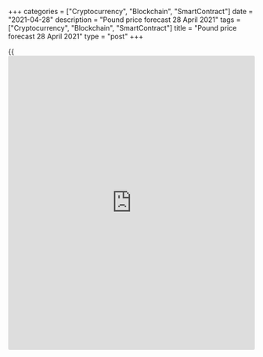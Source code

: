 +++
categories = ["Cryptocurrency", "Blockchain", "SmartContract"]
date = "2021-04-28"
description = "Pound price forecast 28 April 2021"
tags = ["Cryptocurrency", "Blockchain", "SmartContract"]
title = "Pound price forecast 28 April 2021"
type = "post"
+++

{{<iframe id="large-banner" src="https://www.bounty.group/#slide=22.0" width="100%" height="600" scrolling="no" style="border: 0px solid rgb(216, 221, 230); border-radius: 3px;">}}

2021-04-28

2021-04-28

Pound is into asking questions. Forecast as of 28.04.2021Dmitri
Demidenko

[GBPUSD][1] bulls are in no hurry to benefit from the UK macro
statistics data, understanding how the Fed meeting and the release of US
GDP data can change the financial markets' situation. Will the pound be
able to maintain its position after these two events? Let us discuss the
Forex outlook and make up a trading plan

## Weekly pound fundamental forecast

The British pound is into asking questions. What decisions will be made
on EU membership and Scottish independence? Will the Brexit issue be
resolved at the end of the negotiations? Will the Bank of England
introduce negative rates? Another question arose in April. The agreement
between the BoE and the Bank for International Settlements to provide
sterling liquidity during any future periods of market stress hints at
the risks of a GBP shortage in the global financial system. Despite the
Brexit situation, is the pound gaining strength again?

At the last auction for the placement of 30-year UK bonds worth £6
billion, demand exceeded supply by more than 11 times (bids for a total
of £69 billion were submitted), and the UK macro statistics delighted
many. Positive unemployment, inflation, PMI, and retail sales data
allowed experts from Consensus Economics, a company that averages
forecasts, to raise its 2021 GDP growth estimate from 4.2% in February
to 5.4%. This could be the best performance since 1989. Oxford Economics
expects 7.2% GDP growth, EY Item Club - 6.8%, and Goldman Sachs - 7.8%,
claiming that the UK economy will overtake the US one this year.

### Dynamics of UK GDP forecasts for 2021

 _Source: Bloomberg._

The pound, which is currently the third-best performer among the G10
currencies after the Norwegian krone and the Canadian dollar,
strengthened in the first quarter due to a reduce of probability of
negative rates' introduction by the BoE. Between April and June, the
number of pound purchases increased due to the belief in the UK
economy's boost. According to Oxford Economics, experts offer overly
pessimistic forecasts that are easy to exceed.

The economy's success is unlikely to be ignored by the Bank of England,
whose officials will face a difficult task at the meeting on May 6. If
BoE continues to buy assets at a weekly pace of £4.4 billion under the
QE, the program will lose its significance by the end of 2021. On the
other hand, following the Bank of Canada's path, which began to
normalize monetary [policy](https://www.fintechee.com/policy/), will cause a sharp pound strengthening. Does
the UK labor market need it? Only one in six British residents is
unemployed. In comparison, the Canadian labor market has recovered by
90% after the recession.

In my opinion, talks about the QE tapering by the BoE can support the
[GBPUSD][1] bulls. However, they need to survive through the Fed meeting
and the release of US GDP data for the first quarter. Each of these two
events could lead to an increase in Treasury yields and a US dollar
strengthening.

### Weekly [GBPUSD][1] trading plan

In my opinion, Jerome Powell will be able to persuade financial markets
not to make impulsive decisions. The US economy's 6.5% growth between
January and March has already been priced in the dollar pairs. These
circumstances allow buying [GBPUSD][1] on a price decline to supports at
levels 1.3835 and 1.3795, or on a breakout of resistance at level
1.3925.







## Price chart of GBPUSD in real time mode

The content of this article reflects the author’s opinion and does not
necessarily reflect the official position of LiteForex. The material
published on this page is provided for informational purposes only and
should not be considered as the provision of investment advice for the
purposes of Directive 2004/39/EC.

Rate this article:

{{value}}

( {{count}} {{title}} )

   1. my.liteforex.com/trading/chart?symbol=GBPUSD&returnUrl=true